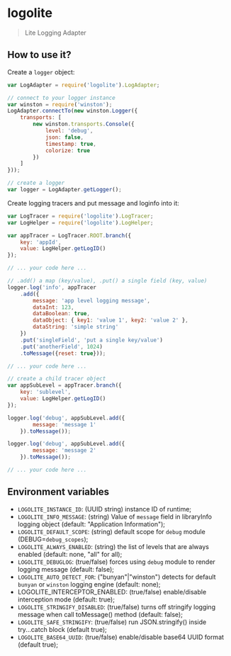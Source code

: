 # logolite

> Lite Logging Adapter

## How to use it?

Create a `logger` object:

```javascript
var LogAdapter = require('logolite').LogAdapter;

// connect to your logger instance
var winston = require('winston');
LogAdapter.connectTo(new winston.Logger({
	transports: [
		new winston.transports.Console({
			level: 'debug',
			json: false,
			timestamp: true,
			colorize: true
		})
	]
}));

// create a logger
var logger = LogAdapter.getLogger();
```

Create logging tracers and put message and loginfo into it:

```javascript
var LogTracer = require('logolite').LogTracer;
var LogHelper = require('logolite').LogHelper;

var appTracer = LogTracer.ROOT.branch({
	key: 'appId',
	value: LogHelper.getLogID()
});

// ... your code here ...

// .add() a map (key/value), .put() a single field (key, value)
logger.log('info', appTracer
	.add({
		message: 'app level logging message',
		dataInt: 123,
		dataBoolean: true,
		dataObject: { key1: 'value 1', key2: 'value 2' },
		dataString: 'simple string'
	})
	.put('singleField', 'put a single key/value')
	.put('anotherField', 1024)
	.toMessage({reset: true}));

// ... your code here ...

// create a child tracer object
var appSubLevel = appTracer.branch({
	key: 'sublevel',
	value: LogHelper.getLogID()
});

logger.log('debug', appSubLevel.add({
		message: 'message 1'
	}).toMessage());

logger.log('debug', appSubLevel.add({
		message: 'message 2'
	}).toMessage());

// ... your code here ...
```

## Environment variables

* `LOGOLITE_INSTANCE_ID`: (UUID string) instance ID of runtime;
* `LOGOLITE_INFO_MESSAGE`: (string) Value of `message` field in libraryInfo logging object (default: "Application Information");
* `LOGOLITE_DEFAULT_SCOPE`: (string) default scope for `debug` module (DEBUG=`debug_scopes`);
* `LOGOLITE_ALWAYS_ENABLED`: (string) the list of levels that are always enabled (default: none, "all" for all);
* `LOGOLITE_DEBUGLOG`: (true/false) forces using `debug` module to render logging message (default: false);
* `LOGOLITE_AUTO_DETECT_FOR`: ("bunyan"|"winston") detects for default `bunyan` or `winston` logging engine (default: none);
* LOGOLITE_INTERCEPTOR_ENABLED: (true/false) enable/disable interception mode (default: true);
* `LOGOLITE_STRINGIFY_DISABLED`: (true/false) turns off stringify logging message when call toMessage() method (default: false);
* `LOGOLITE_SAFE_STRINGIFY`: (true/false) run JSON.stringify() inside try...catch block (default true);
* `LOGOLITE_BASE64_UUID`: (true/false) enable/disable base64 UUID format (default true);

